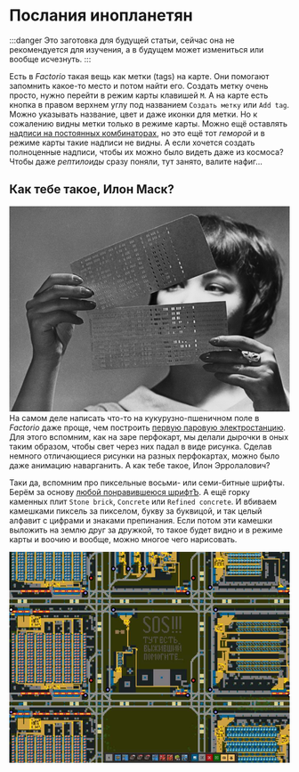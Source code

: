 # Послания инопланетян

:::danger
Это заготовка для будущей статьи, сейчас она не рекомендуется для изучения, а в будущем может измениться или вообще исчезнуть.
:::

Есть в *Factorio* такая вещь как метки (tags) на карте. Они помогают запомнить какое-то место и потом найти его. Создать метку очень просто, нужно перейти в режим карты клавишей `M`. А на карте есть кнопка в правом верхнем углу под названием `Создать метку` или `Add tag`. Можно указывать название, цвет и даже иконки для метки. Но к сожалению видны метки только в режиме карты. Можно ещё оставлять [надписи на постоянных комбинаторах](../CircuitNetwork/Writing.md), но это ещё тот *геморой* и в режиме карты такие надписи не видны. А если хочется создать полноценные надписи, чтобы их можно было видеть даже из космоса? Чтобы даже *рептилоиды* сразу поняли, тут занято, валите нафиг...

## Как тебе такое, Илон Маск?

*![А как тебе такое, Илон Маск?](./Labelling.02.jpg#right50)* На самом деле написать что-то на кукурузно-пшеничном поле в *Factorio* даже проще, чем построить [первую паровую электростанцию](../PowerProduction/SteamPower.md#чертёж-угольной-паровой-электростанции). Для этого вспомним, как на заре перфокарт, мы делали дырочки в оных таким образом, чтобы свет через них падал в виде рисунка. Сделав немного отличающиеся рисунки на разных перфокартах, можно было даже анимацию наварганить. А как тебе такое, Илон Эрролалович?

Таки да, вспомним про пиксельные восьми- или семи-битные шрифты. Берём за основу [любой понравившеюся шрифтЪ](https://www.bing.com/search?q=pixel+font). А ещё горку каменных плит `Stone brick`, `Concrete` или `Refined concrete`. И вбиваем камешками пиксель за пикселом, букву за буквицой, и так целый алфавит с цифрами и знаками препинания. Если потом эти камешки выложить на землю друг за дружкой, то такое будет видно и в режиме карты и воочию и вообще, можно многое чего нарисовать.

*![Как тебе такое, Илон Маск?](./Labelling.01.jpg)*
